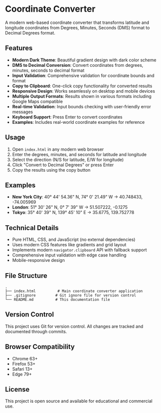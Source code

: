 # Coordinate Converter

A modern web-based coordinate converter that transforms latitude and longitude coordinates from Degrees, Minutes, Seconds (DMS) format to Decimal Degrees format.

## Features

- **Modern Dark Theme**: Beautiful gradient design with dark color scheme
- **DMS to Decimal Conversion**: Convert coordinates from degrees, minutes, seconds to decimal format
- **Input Validation**: Comprehensive validation for coordinate bounds and format
- **Copy to Clipboard**: One-click copy functionality for converted results
- **Responsive Design**: Works seamlessly on desktop and mobile devices
- **Multiple Output Formats**: Results shown in various formats including Google Maps compatible
- **Real-time Validation**: Input bounds checking with user-friendly error messages
- **Keyboard Support**: Press Enter to convert coordinates
- **Examples**: Includes real-world coordinate examples for reference

## Usage

1. Open `index.html` in any modern web browser
2. Enter the degrees, minutes, and seconds for latitude and longitude
3. Select the direction (N/S for latitude, E/W for longitude)
4. Click "Convert to Decimal Degrees" or press Enter
5. Copy the results using the copy button

## Examples

- **New York City**: 40° 44' 54.36" N, 74° 0' 21.49" W → 40.748433, -74.005969
- **London**: 51° 30' 26" N, 0° 7' 39" W → 51.507222, -0.1275
- **Tokyo**: 35° 40' 39" N, 139° 45' 10" E → 35.6775, 139.752778

## Technical Details

- Pure HTML, CSS, and JavaScript (no external dependencies)
- Uses modern CSS features like gradients and grid layout
- Implements modern `navigator.clipboard` API with fallback support
- Comprehensive input validation with edge case handling
- Mobile-responsive design

## File Structure

```
.
├── index.html          # Main coordinate converter application
├── .gitignore         # Git ignore file for version control
└── README.md          # This documentation file
```

## Version Control

This project uses Git for version control. All changes are tracked and documented through commits.

## Browser Compatibility

- Chrome 63+
- Firefox 53+
- Safari 13+
- Edge 79+

## License

This project is open source and available for educational and commercial use.
